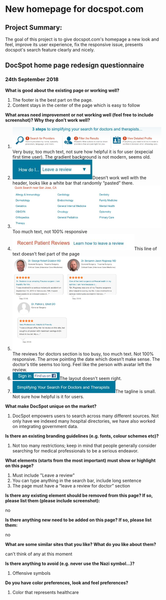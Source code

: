 New homepage for docspot.com
===============================

## Project Summary:
The goal of this project is to give docspot.com's homepage a new look and feel, improve its user experience, fix the responsive issue, presents docspot's search feature clearly and nicely. 

## DocSpot home page redesign questionnaire
### 24th September 2018

**What is good about the existing page or working well?**

1. The footer is the best part on the page.
2. Content stays in the center of the page which is easy to follow

**What areas need improvement or not working well (feel free to include screenshot)? Why they don’t work well?**
1. ![](old_pages_screenshot/3steps.jpg)
Very busy, too much text, not sure how helpful it is for user (expecial first time user). The gradient background is not modern, seems old.
2. ![](old_pages_screenshot/somedropdown.jpg)Doesn’t work well with the header, looks like a white bar that randomly “pasted” there.
3.	 ![](old_pages_screenshot/quicksearch.jpg)Too much text, not 100% responsive 
4.	 ![](old_pages_screenshot/lineoftext.jpg)This line of text doesn’t feel part of the page
5.	 ![](old_pages_screenshot/docreviews.jpg)The reviews for doctors section is too busy, too much text. Not 100% responsive. The arrow pointing the date which doesn’t make sense. The doctor’s title seems too long. Feel like the person with avatar left the review.
6.	 ![](old_pages_screenshot/somelinks.jpg)The layout doesn’t seem right.
7.	 ![](old_pages_screenshot/slogan.jpg)The tagline is small. Not sure how helpful is it for users.

**What make DocSpot unique on the market?**
1.	DocSpot empowers users to search across many different sources. Not only have we indexed many hospital directories, we have also worked on integrating government data.

**Is there an existing branding guidelines (e.g. fonts, colour schemes etc)?**
1.	Not too many restrictions; keep in mind that people generally consider searching for medical professionals to be a serious endeavor.

**What elements (starts from the most important) must show or highlight on this page?**
1.	Must include "Leave a review"
2.	You can type anything in the search bar, include long sentence
3.	The page must have a “leave a review for doctor” section

**Is there any existing element should be removed from this page? If so, please list them (please include screenshot):**

no

**Is there anything new need to be added on this page? If so, please list them:**

no

**What are some similar sites that you like? What do you like about them?**

can't think of any at this moment

**Is there anything to avoid (e.g. never use the Nazi symbol…)?**
1.	Offensive symbols 

**Do you have color preferences, look and feel preferences?**
1.	Color that represents healthcare


